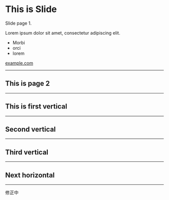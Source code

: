 # This is Slide
Slide page 1.

Lorem ipsum dolor sit amet, consectetur adipiscing elit. 

- Morbi
- orci
- lorem

[example.com](http://example.com/)

---

## This is page 2

***

## This is first vertical

---

## Second vertical

---

## Third vertical

***

## Next horizontal

---

修正中